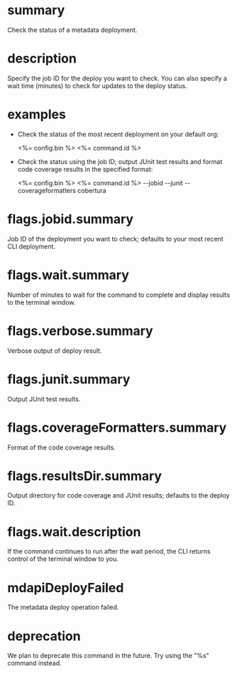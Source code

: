 # summary

Check the status of a metadata deployment.

# description

Specify the job ID for the deploy you want to check. You can also specify a wait time (minutes) to check for updates to the deploy status.

# examples

- Check the status of the most recent deployment on your default org:

  <%= config.bin %> <%= command.id %>

- Check the status using the job ID; output JUnit test results and format code coverage results in the specified format:

  <%= config.bin %> <%= command.id %> --jobid <id> --junit --coverageformatters cobertura

# flags.jobid.summary

Job ID of the deployment you want to check; defaults to your most recent CLI deployment.

# flags.wait.summary

Number of minutes to wait for the command to complete and display results to the terminal window.

# flags.verbose.summary

Verbose output of deploy result.

# flags.junit.summary

Output JUnit test results.

# flags.coverageFormatters.summary

Format of the code coverage results.

# flags.resultsDir.summary

Output directory for code coverage and JUnit results; defaults to the deploy ID.

# flags.wait.description

If the command continues to run after the wait period, the CLI returns control of the terminal window to you.

# mdapiDeployFailed

The metadata deploy operation failed.

# deprecation

We plan to deprecate this command in the future. Try using the "%s" command instead.
